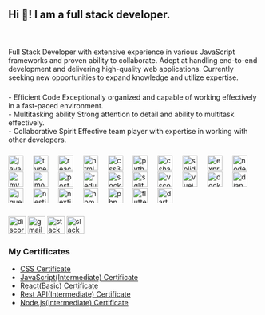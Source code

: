 <h2 align="left">Hi 👋! I am a full stack developer.</h2>

###

<br clear="both">

<p align="left">Full Stack Developer with extensive experience in various JavaScript frameworks and proven ability to collaborate. Adept at handling end-to-end development and delivering high-quality web applications. Currently seeking new opportunities to expand knowledge and utilize expertise.</p>

###

<p>- Efficient Code Exceptionally organized and capable of working effectively in a fast-paced environment. <br>- Multitasking ability Strong attention to detail and ability to multitask effectively.<br>- Collaborative Spirit Effective team player with expertise in working with other developers.</p>

###

<div align="left">
  <img src="https://cdn.jsdelivr.net/gh/devicons/devicon/icons/javascript/javascript-original.svg" height="30" alt="javascript logo"  />
  <img width="12" />
  <img src="https://cdn.jsdelivr.net/gh/devicons/devicon/icons/typescript/typescript-original.svg" height="30" alt="typescript logo"  />
  <img width="12" />
  <img src="https://cdn.jsdelivr.net/gh/devicons/devicon/icons/react/react-original.svg" height="30" alt="react logo"  />
  <img width="12" />
  <img src="https://cdn.jsdelivr.net/gh/devicons/devicon/icons/html5/html5-original.svg" height="30" alt="html5 logo"  />
  <img width="12" />
  <img src="https://cdn.jsdelivr.net/gh/devicons/devicon/icons/css3/css3-original.svg" height="30" alt="css3 logo"  />
  <img width="12" />
  <img src="https://cdn.jsdelivr.net/gh/devicons/devicon/icons/python/python-original.svg" height="30" alt="python logo"  />
  <img width="12" />
  <img src="https://cdn.jsdelivr.net/gh/devicons/devicon/icons/csharp/csharp-original.svg" height="30" alt="csharp logo"  />
  <img width="12" />
  <img src="https://skillicons.dev/icons?i=solidity" height="30" alt="solidity logo"  />
  <img width="12" />
  <img src="https://skillicons.dev/icons?i=express" height="30" alt="express logo"  />
  <img width="12" />
  <img src="https://cdn.jsdelivr.net/gh/devicons/devicon/icons/nodejs/nodejs-original.svg" height="30" alt="nodejs logo"  />
  <img width="12" />
  <img src="https://skillicons.dev/icons?i=mysql" height="30" alt="mysql logo"  />
  <img width="12" />
  <img src="https://skillicons.dev/icons?i=mongodb" height="30" alt="mongodb logo"  />
  <img width="12" />
  <img src="https://cdn.simpleicons.org/postgresql/4169E1" height="30" alt="postgresql logo"  />
  <img width="12" />
  <img src="https://cdn.jsdelivr.net/gh/devicons/devicon/icons/redux/redux-original.svg" height="30" alt="redux logo"  />
  <img width="12" />
  <img src="https://cdn.jsdelivr.net/gh/devicons/devicon/icons/socketio/socketio-original.svg" height="30" alt="socketio logo"  />
  <img width="12" />
  <img src="https://cdn.jsdelivr.net/gh/devicons/devicon/icons/sqlite/sqlite-original.svg" height="30" alt="sqlite logo"  />
  <img width="12" />
  <img src="https://cdn.jsdelivr.net/gh/devicons/devicon/icons/vscode/vscode-original.svg" height="30" alt="vscode logo"  />
  <img width="12" />
  <img src="https://cdn.simpleicons.org/vuedotjs/4FC08D" height="30" alt="vuejs logo"  />
  <img width="12" />
  <img src="https://cdn.simpleicons.org/docker/2496ED" height="30" alt="docker logo"  />
  <img width="12" />
  <img src="https://cdn.simpleicons.org/django/092E20" height="30" alt="django logo"  />
  <img width="12" />
  <img src="https://cdn.simpleicons.org/jquery/0769AD" height="30" alt="jquery logo"  />
  <img width="12" />
  <img src="https://cdn.simpleicons.org/nestjs/E0234E" height="30" alt="nestjs logo"  />
  <img width="12" />
  <img src="https://cdn.simpleicons.org/nextdotjs/000000" height="30" alt="nextjs logo"  />
  <img width="12" />
  <img src="https://cdn.simpleicons.org/npm/CB3837" height="30" alt="npm logo"  />
  <img width="12" />
  <img src="https://cdn.simpleicons.org/php/777BB4" height="30" alt="php logo"  />
  <img width="12" />
  <img src="https://skillicons.dev/icons?i=flutter" height="30" alt="flutter logo"  />
  <img width="12" />
  <img src="https://skillicons.dev/icons?i=dart" height="30" alt="dart logo"  />
</div>

###

<div align="left">
  <img src="https://img.shields.io/static/v1?message=Discord&logo=discord&label=&color=7289DA&logoColor=white&labelColor=&style=for-the-badge" height="35" alt="discord logo"  />
  <img src="https://img.shields.io/static/v1?message=Gmail&logo=gmail&label=&color=D14836&logoColor=white&labelColor=&style=for-the-badge" height="35" alt="gmail logo"  />
  <img src="https://img.shields.io/static/v1?message=Stackoverflow&logo=stackoverflow&label=&color=FE7A16&logoColor=white&labelColor=&style=for-the-badge" height="35" alt="stackoverflow logo"  />
  <img src="https://img.shields.io/static/v1?message=Slack&logo=slack&label=&color=4A154B&logoColor=white&labelColor=&style=for-the-badge" height="35" alt="slack logo"  />
</div>

###

<h3>My Certificates</h3>
<ul>
  <li>
    <a href="http://email.postmaster.hackerrankmail.com/c/eJxskc_OmzAQxJ_GHKP1-v-BQyXEa6DFXhIEhMgYpX37ylT9lOrrkZ0fM57d1AZrCRtupQ1SK-0lNo820RQokIbgozLko3VWOm395MikKTZzi4AKPDgZACTe0BtW1iflVCQYtdDw2o-y0VE43x4UF86ZnstG83qL-9as7aOUl1A_BPYC-_f7_UFVQmBf4SFzmjPHUr_LUDLFRag-7s_CP4tQ3QUV3l4rFR6kCmpAtNLIAALtH89hTkJ1H-OFfwnVgeFoFaAn4_UYRprUBIZTsIzOKwwBLWMwAu2_KZddjfqrnOc1ghhHAMugIYAzzmiYpAxMYA0mQwJt2YXqavVDoKntTe1v_r8Bg33kXOZpjlT4uAbJRefqVUaw1aI_yzZsnOaz_qA6rg-qpK3CsZ858iV8X9QXFWl70Xx_Xtwjx-FY5nU9ho_wJrcr3_mZAoCVQWi4f92ytN-9fwcAAP__B-27MA">CSS Certificate</a>
  </li>
  <li>
    <a href="http://email.postmaster.hackerrankmail.com/c/eJxskdHOnCAQhZ8GLzfMAANceNHE-BoGYdw16rpBzLZv32DTP9v8vXTO5zmcmdR6ooANt0AetLLS2-bRjiqNjtlKJpYkR-eiRwoWtIakgZq5RYlKOmnBKwf2BilKyzZpsJIjeqHlaz_KFo7C-fYIceGcw3PZwrze4r41a_so5SXUD4G9wP79fn9QlRDYV3jInObMsdTvMpQc4iJUH_dn4Z9FqO6CCm-vNRQeQHk1IBIY8FIg_fEc5iRU9zFe-JdQnTQcSUl0wTg9-jFMapKGkydG6xR6j8TojUD6N-Wyq1F_lfO8RtYSTJZ90KPVU_JjpGA8KNAOJ5lqctmF6mr1Q6Cp7U3tb_6_AYN95FzmaY6h8HENJglEzhkDGKpFf5Zt2DjNZ_1BdVwfVEmqwrGfOfIlfF_UFxXD9grz_XlxjxyHY5nX9Rg-wpvcrnznZ_JSEtT73r9uWdrv3r8DAAD__8WwuvI">JavaScript(Intermediate) Certificate</a>
  </li>
  <li>
    <a href="http://email.postmaster.hackerrankmail.com/c/eJxskdHOnCAQhZ8GLzcwAygXXjQxvobBYdgl6rpBzLZv32DTP9v8vWTOxzmcIfTOWg8N98o6pTUq0zaP3s5dNGRVGyNoKQ3NQIE56IAUqZub1IMElJ1sQSmn2ps3CjRoQKNDjEoKLV_7UTZ_FM63h6eFc_bPZfNpvdG-NWv_KOUl8IeAUcD4fr8_qEoIGCs8ZQ4pM5V6LlPJnhaBI-3Pwj-LwOGCCm-v1ReeFDqcAKwyykkB9o_nlILA4WO88C-BgzRMFiV03nR6drOPGKXh4CxD2yE4B5bBGQH235TLrkb9Vc7zGrXKah-QFLXeOXYzaklWdZ6jwk51AmzZBQ61-iHA1Pam9jf_34CBkTiXFBP5wsc1kG1k49gGlL5ajGfZpo1DOusFHLg-qJK2Csd-ZuJL-L6oL4r89vLp_ry4R6bpWNK6HtNHeJP7le_8DE5Kq5zQ8v71l6X_7v07AAD__4P_vCI">React(Basic) Certificate</a>
  </li>
  <li>
    <a href="http://email.postmaster.hackerrankmail.com/c/eJxskd_OnCAQxZ8GLzcwMOhceNHE-BqGP8OuUdcNYrZ9-wabftnm6yVzfpzDGWJP1jpouFeWlGmNaal59CQVOUAngwlIxiq0xmirOpBWpZiauQcJWnayk1YqRTdWGFxSRqfkGToWRr72o2zuKJxvDxcWztk9l83N6y3sW7P2j1JeQv8QMAoY3-_3B1UJAWOFp8xxzhxKPZepZBcWocewPwv_LEIPF1R4e62u8KQ06QnAKlQkBdg_ntMchR4-xgv_EnqQyMFqCZ3DznjyLukkkSNZhrbTQASWgVCA_TflsqtRf5XzvEYmIVGLJiI48qRU9D5F33piyZE6AbbsQg-1-iEAa3us_fH_G0AYA-cypzm4wsc1YMXeJAT01Q_1eJZt2jjOZ72gB64PqqStwrGfOfAlfF_UFxXc9nLz_XlxjxymY5nX9Zg-wpvcr3znZyQprSJh5P3rL0v_3ft3AAAA__8Tvrvq">Rest API(Intermediate) Certificate</a>
  </li>
  <li>
    <a href="http://email.postmaster.hackerrankmail.com/c/eJxskdHOnCAQhZ8GLzcwwCAXXjQxvobBYdg16rpBzLZv32DTP9v8vWTOxzmcIXYeMUDDnUKvjHMtYvPokiUKkBIE1sZOUpE3VoKyjpxko5u5AwlatrKVaJ3B25RcAKON4cSEQMLI136ULRyF8-0RaOGcw3PZwrzeaN-atXuU8hL6h4BBwPB-vz-oSggYKjxmjnNmKvVcxpIDLUIPtD8L_yxC9xdUeHutofCotNcjACqrvBSAfzzHOQrdf4wX_iV0Ly0TagltsK2Z_BSSTtJy9MjgWg3eAzJ4KwD_TbnsatRf5TyvUUwwWSc1MSYHbCL7NsUI6JRBZWpy2YXua_VDgK3tbe1v_78BCwNxLnOaKRQ-roECS6jIO9W21WI4yzZuHOezXtA91wdVEqtw7GcmvoTvi_qiKGyvMN-fF_fINB7LvK7H-BHe5G7lOz-jlxKVF0bev_6ydN-9fwcAAP__Gxm7rg">Node.js(Intermediate) Certificate</a>
  </li>
</ul>
